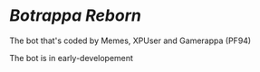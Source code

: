# *Botrappa Reborn*
The bot that's coded by Memes, XPUser and Gamerappa (PF94)

The bot is in early-developement
